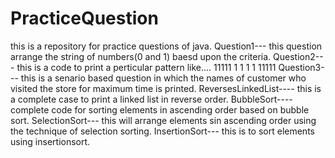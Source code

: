 # PracticeQuestion
this is a repository for practice questions of java.
Question1--- this question arrange the string of numbers(0 and 1) baesd upon the criteria.
Question2--- this is a code to print a perticular pattern like....
                    11111
                    1   1
                    1   1
                    11111
Question3--- this is a senario based  question in which the names of customer who visited the store for maximum time is printed.
ReversesLinkedList---- this is a complete case to print a linked list in reverse order.
BubbleSort---- complete code for sorting elements in ascending order based on bubble sort.
SelectionSort--- this will arrange elements sin ascending order using the technique of selection sorting.
InsertionSort--- this is to sort elements using insertionsort.
